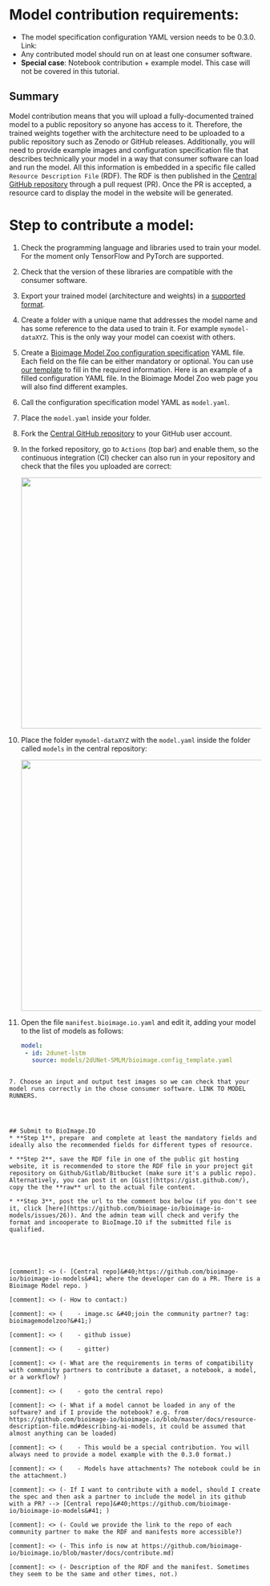# Model contribution requirements:

- The model specification configuration YAML version needs to be 0.3.0. Link: 
- Any contributed model should run on at least one consumer software.
- **Special case**: Notebook contribution + example model. This case will not  be covered in this tutorial. 

## Summary

Model contribution means that you will upload a fully-documented trained model to a public repository so anyone has access to it. 
Therefore, the trained weights together with the architecture need to be uploaded to a public repository such as Zenodo or GitHub releases. 
Additionally, you will need to provide example images and configuration specification file that describes technically your model in a way that 
consumer software can load and run the model. All this information is embedded in a specific file called `Resource Description File` (RDF). 
The RDF is then published in the [Central GitHub repository](https://github.com/bioimage-io/bioimage-io-models) through a pull request (PR). 
Once the PR is accepted, a resource card to display the model in the website will be generated.


# Step to contribute a model:
1. Check the programming language and libraries used to train your model. For the moment only TensorFlow and PyTorch are supported.
2. Check that the version of these libraries are compatible with the consumer software.
3. Export your trained model (architecture and weights) in a [supported format](https://github.com/bioimage-io/configuration/blob/master/supported_formats_and_operations.md#weight-formats).
4. Create a folder with a unique name that addresses the model name and has some reference to the data used to train it. For example `mymodel-dataXYZ`. This is the only way your model can coexist with others.

5. Create a [Bioimage Model Zoo configuration specification](https://github.com/bioimage-io/configuration/blob/master/README.md) YAML file.
   Each field on the file can be either mandatory or optional. You can use [our template](https://github.com/bioimage-io/bioimage-io-models/pull/55/files#diff-f6c64be5b9d764d0964654908b2ed4495fccc7624e58e9360bfdc6cef169edbe) to fill in the required information. 
   Here is an example of a filled configuration YAML file. In the Bioimage Model Zoo web page you will also find different examples. 
   
6. Call the configuration specification model YAML as `model.yaml`. 
7. Place the `model.yaml` inside your folder. 
9. Fork the [Central GitHub repository](https://github.com/bioimage-io/bioimage-io-models) to your GitHub user account.
10. In the forked repository, go to `Actions` (top bar) and enable them, so the continuous integration (CI) checker can also run in your repository and check that the files you uploaded are correct:
   
    <img src="https://github.com/esgomezm/bioimage.io/blob/master/docs/assets/contribute_models/enable_actions.png" align="center" width="500"/>
   
11. Place the folder `mymodel-dataXYZ` with the `model.yaml` inside the folder called `models` in the central repository:
    
    <img src="https://github.com/esgomezm/bioimage.io/blob/master/docs/assets/contribute_models/dummy_model_folder.png" align="center" width="500"/>
    
12. Open the file `manifest.bioimage.io.yaml` and edit it, adding your model to the list of models as follows:
    ```yaml
    model:
     - id: 2dunet-lstm
       source: models/2dUNet-SMLM/bioimage.config_template.yaml       
   ```

7. Choose an input and output test images so we can check that your model runs correctly in the chose consumer software. LINK TO MODEL RUNNERS.




## Submit to BioImage.IO
* **Step 1**, prepare  and complete at least the mandatory fields and ideally also the recommended fields for different types of resource.

* **Step 2**, save the RDF file in one of the public git hosting website, it is recommended to store the RDF file in your project git repository on Github/Gitlab/Bitbucket (make sure it's a public repo). Alternatively, you can post it on [Gist](https://gist.github.com/), copy the the **raw** url to the actual file content.

* **Step 3**, post the url to the comment box below (if you don't see it, click [here](https://github.com/bioimage-io/bioimage-io-models/issues/26)). And the admin team will check and verify the format and incooperate to BioImage.IO if the submitted file is qualified.





[comment]: <> (- [Central repo]&#40;https://github.com/bioimage-io/bioimage-io-models&#41; where the developer can do a PR. There is a Bioimage Model repo. )

[comment]: <> (- How to contact:)

[comment]: <> (    - image.sc &#40;join the community partner? tag: bioimagemodelzoo?&#41;)

[comment]: <> (    - github issue)

[comment]: <> (    - gitter)

[comment]: <> (- What are the requirements in terms of compatibility with community partners to contribute a dataset, a notebook, a model, or a workflow? )

[comment]: <> (    - goto the central repo)

[comment]: <> (- What if a model cannot be loaded in any of the software? and if I provide the notebook? e.g. from https://github.com/bioimage-io/bioimage.io/blob/master/docs/resource-description-file.md#describing-ai-models, it could be assumed that almost anything can be loaded)

[comment]: <> (    - This would be a special contribution. You will always need to provide a model example with the 0.3.0 format.)

[comment]: <> (    - Models have attachments? The notebook could be in the attachment.)

[comment]: <> (- If I want to contribute with a model, should I create the spec and then ask a partner to include the model in its github with a PR? --> [Central repo]&#40;https://github.com/bioimage-io/bioimage-io-models&#41; )

[comment]: <> (- Could we provide the link to the repo of each community partner to make the RDF and manifests more accessible?)

[comment]: <> (- This info is now at https://github.com/bioimage-io/bioimage.io/blob/master/docs/contribute.md)

[comment]: <> (- Description of the RDF and the manifest. Sometimes they seem to be the same and other times, not.)
